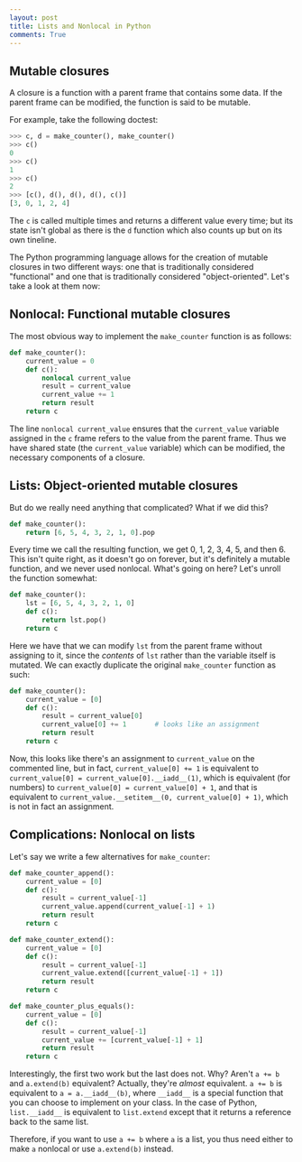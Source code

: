 ```yaml
---
layout: post
title: Lists and Nonlocal in Python
comments: True
---
```


## Mutable closures

A closure is a function with a parent frame that contains some data. If the parent frame can be modified, the function is said to be mutable.

For example, take the following doctest:

```python
>>> c, d = make_counter(), make_counter()
>>> c()
0
>>> c()
1
>>> c()
2
>>> [c(), d(), d(), d(), c()]
[3, 0, 1, 2, 4]
```

The `c` is called multiple times and returns a different value every time; but its state isn't global as there is the `d` function which also counts up but on its own tineline.

The Python programming language allows for the creation of mutable closures in two different ways: one that is traditionally considered "functional" and one that is traditionally considered "object-oriented". Let's take a look at them now:

## Nonlocal: Functional mutable closures

The most obvious way to implement the `make_counter` function is as follows:

```python
def make_counter():
    current_value = 0
    def c():
        nonlocal current_value
        result = current_value
        current_value += 1
        return result
    return c
```

The line `nonlocal current_value` ensures that the `current_value` variable assigned in the `c` frame refers to the value from the parent frame. Thus we have shared state (the `current_value` variable) which can be modified, the necessary components of a closure.

## Lists: Object-oriented mutable closures

But do we really need anything that complicated? What if we did this?

```python
def make_counter():
    return [6, 5, 4, 3, 2, 1, 0].pop
```

Every time we call the resulting function, we get 0, 1, 2, 3, 4, 5, and then 6. This isn't quite right, as it doesn't go on forever, but it's definitely a mutable function, and we never used nonlocal. What's going on here? Let's unroll the function somewhat:

```python
def make_counter():
    lst = [6, 5, 4, 3, 2, 1, 0]
    def c():
        return lst.pop()
    return c
```

Here we have that we can modify `lst` from the parent frame without assigning to it, since the *contents* of `lst` rather than the variable itself is mutated. We can exactly duplicate the original `make_counter` function as such:

```python
def make_counter():
    current_value = [0]
    def c():
        result = current_value[0]
        current_value[0] += 1       # looks like an assignment
        return result
    return c
```

Now, this looks like there's an assignment to `current_value` on the commented line, but in fact, `current_value[0] += 1` is equivalent to `current_value[0] = current_value[0].__iadd__(1)`, which is equivalent (for numbers) to `current_value[0] = current_value[0] + 1`, and that is equivalent to `current_value.__setitem__(0, current_value[0] + 1)`, which is not in fact an assignment.

## Complications: Nonlocal on lists

Let's say we write a few alternatives for `make_counter`:

```python
def make_counter_append():
    current_value = [0]
    def c():
        result = current_value[-1]
        current_value.append(current_value[-1] + 1)
        return result
    return c

def make_counter_extend():
    current_value = [0]
    def c():
        result = current_value[-1]
        current_value.extend([current_value[-1] + 1])
        return result
    return c

def make_counter_plus_equals():
    current_value = [0]
    def c():
        result = current_value[-1]
        current_value += [current_value[-1] + 1]
        return result
    return c
```

Interestingly, the first two work but the last does not. Why? Aren't `a += b` and `a.extend(b)` equivalent? Actually, they're *almost* equivalent. `a += b` is equivalent to `a = a.__iadd__(b)`, where `__iadd__` is a special function that you can choose to implement on your class. In the case of Python, `list.__iadd__` is equivalent to `list.extend` except that it returns a reference back to the same list.

Therefore, if you want to use `a += b` where `a` is a list, you thus need either to make `a` nonlocal or use `a.extend(b)` instead.

